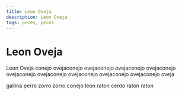 ```yaml
---
title: Leon Oveja
description: Leon Oveja
tags: peces, peces
---
```


# Leon Oveja

Leon Oveja conejo ovejaconejo ovejaconejo ovejaconejo ovejaconejo ovejaconejo ovejaconejo ovejaconejo ovejaconejo ovejaconejo oveja

gallina perro zorro zorro conejo leon raton cerdo raton raton